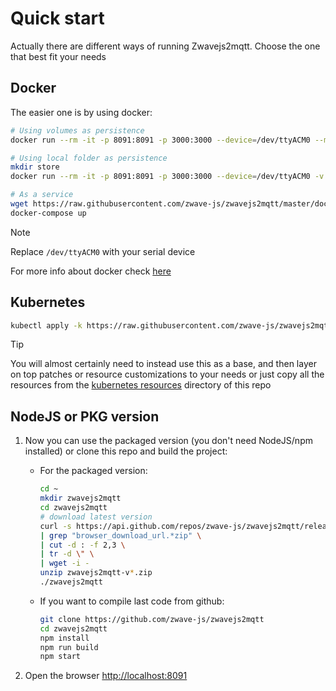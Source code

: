 # Quick start

Actually there are different ways of running Zwavejs2mqtt. Choose the one that best fit your needs

## Docker

The easier one is by using docker:

```bash
# Using volumes as persistence
docker run --rm -it -p 8091:8091 -p 3000:3000 --device=/dev/ttyACM0 --mount source=zwavejs2mqtt,target=/usr/src/app/store zwavejs/zwavejs2mqtt:latest

# Using local folder as persistence
mkdir store
docker run --rm -it -p 8091:8091 -p 3000:3000 --device=/dev/ttyACM0 -v $(pwd)/store:/usr/src/app/store zwavejs/zwavejs2mqtt:latest

# As a service
wget https://raw.githubusercontent.com/zwave-js/zwavejs2mqtt/master/docker/docker-compose.yml
docker-compose up
```

> [!NOTE]
> Replace `/dev/ttyACM0` with your serial device

For more info about docker check [here](https://github.com/zwave-js/zwavejs2mqtt/tree/master/docker)

## Kubernetes

```bash
kubectl apply -k https://raw.githubusercontent.com/zwave-js/zwavejs2mqtt/master/kustomization.yaml
```

> [!TIP]
> You will almost certainly need to instead use this as a base, and then layer on top patches or resource customizations to your needs or just copy all the resources from the [kubernetes resources](https://github.com/zwave-js/zwavejs2mqtt/tree/master/kubernetes) directory of this repo

## NodeJS or PKG version

1. Now you can use the packaged version (you don't need NodeJS/npm installed) or clone this repo and build the project:

   - For the packaged version:

     ```sh
     cd ~
     mkdir zwavejs2mqtt
     cd zwavejs2mqtt
     # download latest version
     curl -s https://api.github.com/repos/zwave-js/zwavejs2mqtt/releases/latest  \
     | grep "browser_download_url.*zip" \
     | cut -d : -f 2,3 \
     | tr -d \" \
     | wget -i -
     unzip zwavejs2mqtt-v*.zip
     ./zwavejs2mqtt
     ```

   - If you want to compile last code from github:

     ```sh
     git clone https://github.com/zwave-js/zwavejs2mqtt
     cd zwavejs2mqtt
     npm install
     npm run build
     npm start
     ```

2. Open the browser <http://localhost:8091>

